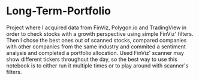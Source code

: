 # Long-Term-Portfolio
Project where I acquired data from FinViz, Polygon.io and TradingView in order to check stocks with a growth perspective using simple FinViz' filters.
Then I chose the best ones out of scanned stocks, compared companies with other companies from the same industry and commited a sentiment analysis and completed a portfolio allocation. Used FinViz' scanner may show different tickers throughout the day, so the best way to use this notebook is to either run it multiple times or to play around with scanner's filters.
